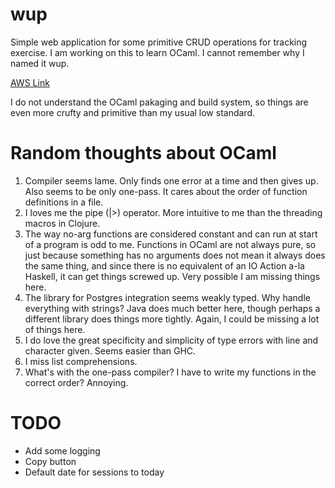 # wup
Simple web application for some primitive CRUD operations for tracking exercise. I am working on this to learn OCaml. I cannot remember why I named it wup.

[AWS Link](http://ec2-13-59-240-22.us-east-2.compute.amazonaws.com/wup)

I do not understand the OCaml pakaging and build system, so things are even more crufty and primitive than my usual low standard.

# Random thoughts about OCaml

1) Compiler seems lame. Only finds one error at a time and then gives up. Also seems to be only one-pass. It cares about the order of function definitions in a file.
2) I loves me the pipe (|>) operator. More intuitive to me than the threading macros in Clojure.
3) The way no-arg functions are considered constant and can run at start of a program is odd to me. Functions in OCaml are not always pure, so just because something has no arguments does not mean it always does the same thing, and since there is no equivalent of an IO Action a-la Haskell, it can get things screwed up. Very possible I am missing things here.
4) The library for Postgres integration seems weakly typed. Why handle everything with strings? Java does much better here, though perhaps a different library does things more tightly. Again, I could be missing a lot of things here.
5) I do love the great specificity and simplicity of type errors with line and character given. Seems easier than GHC.
6) I miss list comprehensions.
7) What's with the one-pass compiler? I have to write my functions in the correct order? Annoying.

# TODO

* Add some logging
* Copy button
* Default date for sessions to today

